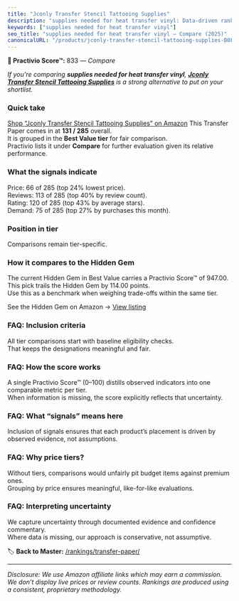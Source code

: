 ```yaml
---
title: "Jconly Transfer Stencil Tattooing Supplies"
description: "supplies needed for heat transfer vinyl: Data-driven ranking using the Practivio Score™. Positioned by quality, value, demand, findability, momentum."
keywords: ["supplies needed for heat transfer vinyl"]
seo_title: "supplies needed for heat transfer vinyl — Compare (2025)"
canonicalURL: "/products/jconly-transfer-stencil-tattooing-supplies-B0F211FXS8/"
---
```


**🛒 Practivio Score™:** 833 — _Compare_


*If you're comparing **supplies needed for heat transfer vinyl**, **[Jconly Transfer Stencil Tattooing Supplies](https://www.amazon.com/dp/B0F211FXS8?tag=practivio-20)** is a strong alternative to put on your shortlist.*
### Quick take
[Shop “Jconly Transfer Stencil Tattooing Supplies” on Amazon](https://www.amazon.com/dp/B0F211FXS8?tag=practivio-20)
This Transfer Paper comes in at **131 / 285** overall.  
It is grouped in the **Best Value tier** for fair comparison.  
Practivio lists it under **Compare** for further evaluation given its relative performance.

### What the signals indicate
Price: 66 of 285 (top 24% lowest price).  
Reviews: 113 of 285 (top 40% by review count).  
Rating: 120 of 285 (top 43% by average stars).  
Demand: 75 of 285 (top 27% by purchases this month).

### Position in tier
Comparisons remain tier-specific.

### How it compares to the Hidden Gem
The current Hidden Gem in Best Value carries a Practivio Score™ of 947.00.  
This pick trails the Hidden Gem by 114.00 points.  
Use this as a benchmark when weighing trade-offs within the same tier.  

See the Hidden Gem on Amazon → [View listing](https://www.amazon.com/dp/B0943DQ9CD?tag=practivio-20)

### FAQ: Inclusion criteria
All tier comparisons start with baseline eligibility checks.  
That keeps the designations meaningful and fair.

### FAQ: How the score works
A single Practivio Score™ (0–100) distills observed indicators into one comparable metric per tier.  
When information is missing, the score explicitly reflects that uncertainty.

### FAQ: What “signals” means here
Inclusion of signals ensures that each product’s placement is driven by observed evidence, not assumptions.

### FAQ: Why price tiers?
Without tiers, comparisons would unfairly pit budget items against premium ones.  
Grouping by price ensures meaningful, like-for-like evaluations.

### FAQ: Interpreting uncertainty
We capture uncertainty through documented evidence and confidence commentary.  
Where data is missing, our approach is conservative, not assumptive.

<!-- Missing template for Compare/CompareWithinPriceClass -->


🏷️ **Back to Master:** [/rankings/transfer-paper/](/rankings/transfer-paper/)

---
_Disclosure: We use Amazon affiliate links which may earn a commission. We don’t display live prices or review counts. Rankings are produced using a consistent, proprietary methodology._

